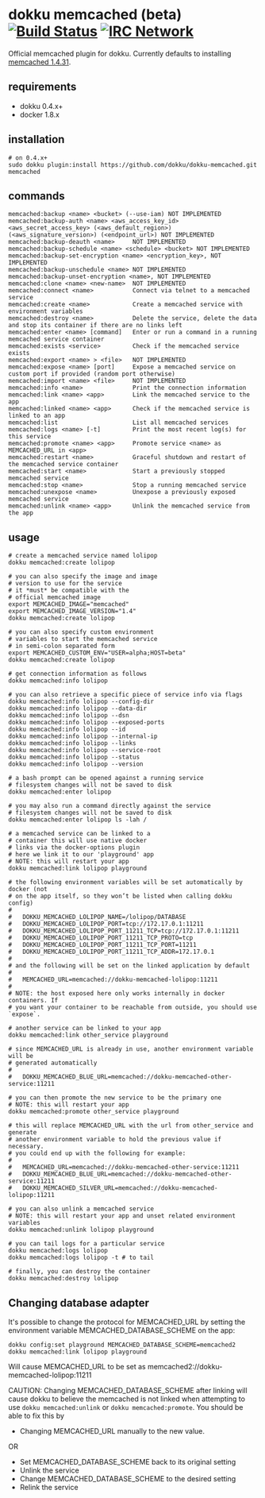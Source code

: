 # dokku memcached (beta) [![Build Status](https://img.shields.io/travis/dokku/dokku-memcached.svg?branch=master "Build Status")](https://travis-ci.org/dokku/dokku-memcached) [![IRC Network](https://img.shields.io/badge/irc-freenode-blue.svg "IRC Freenode")](https://webchat.freenode.net/?channels=dokku)

Official memcached plugin for dokku. Currently defaults to installing [memcached 1.4.31](https://hub.docker.com/_/memcached/).

## requirements

- dokku 0.4.x+
- docker 1.8.x

## installation

```shell
# on 0.4.x+
sudo dokku plugin:install https://github.com/dokku/dokku-memcached.git memcached
```

## commands

```
memcached:backup <name> <bucket> (--use-iam) NOT IMPLEMENTED
memcached:backup-auth <name> <aws_access_key_id> <aws_secret_access_key> (<aws_default_region>) (<aws_signature_version>) (<endpoint_url>) NOT IMPLEMENTED
memcached:backup-deauth <name>     NOT IMPLEMENTED
memcached:backup-schedule <name> <schedule> <bucket> NOT IMPLEMENTED
memcached:backup-set-encryption <name> <encryption_key>, NOT IMPLEMENTED
memcached:backup-unschedule <name> NOT IMPLEMENTED
memcached:backup-unset-encryption <name>, NOT IMPLEMENTED
memcached:clone <name> <new-name>  NOT IMPLEMENTED
memcached:connect <name>           Connect via telnet to a memcached service
memcached:create <name>            Create a memcached service with environment variables
memcached:destroy <name>           Delete the service, delete the data and stop its container if there are no links left
memcached:enter <name> [command]   Enter or run a command in a running memcached service container
memcached:exists <service>         Check if the memcached service exists
memcached:export <name> > <file>   NOT IMPLEMENTED
memcached:expose <name> [port]     Expose a memcached service on custom port if provided (random port otherwise)
memcached:import <name> <file>     NOT IMPLEMENTED
memcached:info <name>              Print the connection information
memcached:link <name> <app>        Link the memcached service to the app
memcached:linked <name> <app>      Check if the memcached service is linked to an app
memcached:list                     List all memcached services
memcached:logs <name> [-t]         Print the most recent log(s) for this service
memcached:promote <name> <app>     Promote service <name> as MEMCACHED_URL in <app>
memcached:restart <name>           Graceful shutdown and restart of the memcached service container
memcached:start <name>             Start a previously stopped memcached service
memcached:stop <name>              Stop a running memcached service
memcached:unexpose <name>          Unexpose a previously exposed memcached service
memcached:unlink <name> <app>      Unlink the memcached service from the app
```

## usage

```shell
# create a memcached service named lolipop
dokku memcached:create lolipop

# you can also specify the image and image
# version to use for the service
# it *must* be compatible with the
# official memcached image
export MEMCACHED_IMAGE="memcached"
export MEMCACHED_IMAGE_VERSION="1.4"
dokku memcached:create lolipop

# you can also specify custom environment
# variables to start the memcached service
# in semi-colon separated form
export MEMCACHED_CUSTOM_ENV="USER=alpha;HOST=beta"
dokku memcached:create lolipop

# get connection information as follows
dokku memcached:info lolipop

# you can also retrieve a specific piece of service info via flags
dokku memcached:info lolipop --config-dir
dokku memcached:info lolipop --data-dir
dokku memcached:info lolipop --dsn
dokku memcached:info lolipop --exposed-ports
dokku memcached:info lolipop --id
dokku memcached:info lolipop --internal-ip
dokku memcached:info lolipop --links
dokku memcached:info lolipop --service-root
dokku memcached:info lolipop --status
dokku memcached:info lolipop --version

# a bash prompt can be opened against a running service
# filesystem changes will not be saved to disk
dokku memcached:enter lolipop

# you may also run a command directly against the service
# filesystem changes will not be saved to disk
dokku memcached:enter lolipop ls -lah /

# a memcached service can be linked to a
# container this will use native docker
# links via the docker-options plugin
# here we link it to our 'playground' app
# NOTE: this will restart your app
dokku memcached:link lolipop playground

# the following environment variables will be set automatically by docker (not
# on the app itself, so they won’t be listed when calling dokku config)
#
#   DOKKU_MEMCACHED_LOLIPOP_NAME=/lolipop/DATABASE
#   DOKKU_MEMCACHED_LOLIPOP_PORT=tcp://172.17.0.1:11211
#   DOKKU_MEMCACHED_LOLIPOP_PORT_11211_TCP=tcp://172.17.0.1:11211
#   DOKKU_MEMCACHED_LOLIPOP_PORT_11211_TCP_PROTO=tcp
#   DOKKU_MEMCACHED_LOLIPOP_PORT_11211_TCP_PORT=11211
#   DOKKU_MEMCACHED_LOLIPOP_PORT_11211_TCP_ADDR=172.17.0.1
#
# and the following will be set on the linked application by default
#
#   MEMCACHED_URL=memcached://dokku-memcached-lolipop:11211
#
# NOTE: the host exposed here only works internally in docker containers. If
# you want your container to be reachable from outside, you should use `expose`.

# another service can be linked to your app
dokku memcached:link other_service playground

# since MEMCACHED_URL is already in use, another environment variable will be
# generated automatically
#
#   DOKKU_MEMCACHED_BLUE_URL=memcached://dokku-memcached-other-service:11211

# you can then promote the new service to be the primary one
# NOTE: this will restart your app
dokku memcached:promote other_service playground

# this will replace MEMCACHED_URL with the url from other_service and generate
# another environment variable to hold the previous value if necessary.
# you could end up with the following for example:
#
#   MEMCACHED_URL=memcached://dokku-memcached-other-service:11211
#   DOKKU_MEMCACHED_BLUE_URL=memcached://dokku-memcached-other-service:11211
#   DOKKU_MEMCACHED_SILVER_URL=memcached://dokku-memcached-lolipop:11211

# you can also unlink a memcached service
# NOTE: this will restart your app and unset related environment variables
dokku memcached:unlink lolipop playground

# you can tail logs for a particular service
dokku memcached:logs lolipop
dokku memcached:logs lolipop -t # to tail

# finally, you can destroy the container
dokku memcached:destroy lolipop
```

## Changing database adapter

It's possible to change the protocol for MEMCACHED_URL by setting
the environment variable MEMCACHED_DATABASE_SCHEME on the app:

```
dokku config:set playground MEMCACHED_DATABASE_SCHEME=memcached2
dokku memcached:link lolipop playground
```

Will cause MEMCACHED_URL to be set as
memcached2://dokku-memcached-lolipop:11211

CAUTION: Changing MEMCACHED_DATABASE_SCHEME after linking will cause dokku to
believe the memcached is not linked when attempting to use `dokku memcached:unlink`
or `dokku memcached:promote`.
You should be able to fix this by

- Changing MEMCACHED_URL manually to the new value.

OR

- Set MEMCACHED_DATABASE_SCHEME back to its original setting
- Unlink the service
- Change MEMCACHED_DATABASE_SCHEME to the desired setting
- Relink the service
